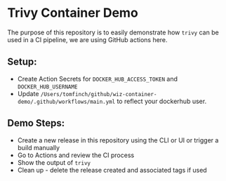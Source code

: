 # Trivy Container Demo

The purpose of this repository is to easily demonstrate how `trivy` can be used in a CI pipeline, we are using GitHub actions here.


## Setup:
* Create Action Secrets for `DOCKER_HUB_ACCESS_TOKEN` and `DOCKER_HUB_USERNAME`
* Update `/Users/tomfinch/github/wiz-container-demo/.github/workflows/main.yml` to reflect your dockerhub user.

## Demo Steps:

* Create a new release in this repository using the CLI or UI or trigger a build manually
* Go to Actions and review the CI process
* Show the output of `trivy`
* Clean up - delete the release created and associated tags if used
